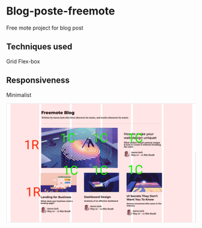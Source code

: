 # Blog-poste-freemote
Free mote project for blog post

## Techniques used
Grid
Flex-box

## Responsiveness 
Minimalist

![Photo of layout](Freemote-Blog-Post_layout.png)
